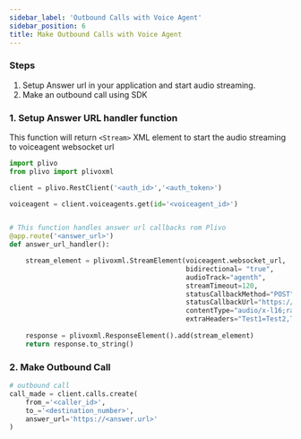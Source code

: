 ```yaml
---
sidebar_label: 'Outbound Calls with Voice Agent'
sidebar_position: 6
title: Make Outbound Calls with Voice Agent
---
```


### Steps

1. Setup Answer url in your application and start audio streaming.
2. Make an outbound call using SDK


### 1. Setup Answer URL handler function
This function will return `<Stream>` XML element to start the audio streaming to voiceagent websocket url

```python
import plivo
from plivo import plivoxml

client = plivo.RestClient('<auth_id>','<auth_token>')

voiceagent = client.voiceagents.get(id='<voiceagent_id>')


# This function handles answer url callbacks rom Plivo
@app.route('<answer_url>')
def answer_url_handler():

    stream_element = plivoxml.StreamElement(voiceagent.websocket_url, 
                                            bidirectional= "true",
                                            audioTrack="agenth",
                                            streamTimeout=120,
                                            statusCallbackMethod="POST",
                                            statusCallbackUrl="https://yourdomain.com/events/",
                                            contentType="audio/x-l16;rate=8000",
                                            extraHeaders="Test1=Test2,Test3=Test4")
    
    response = plivoxml.ResponseElement().add(stream_element)
    return response.to_string()
```

### 2. Make Outbound Call

```python
# outbound call
call_made = client.calls.create(
    from_='<caller_id>',
    to_='<destination_number>',
    answer_url='https://<answer.url>'
)
```


